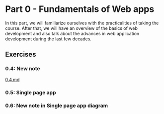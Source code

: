 # Part 0 - Fundamentals of Web apps

In this part, we will familiarize ourselves with the practicalities of taking the course. After that, we will have an overview of the basics of web development and also talk about the advances in web application development during the last few decades.

## Exercises

### 0.4: New note
[0.4.md](0.4.md)
### 0.5: Single page app
### 0.6: New note in Single page app diagram



